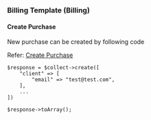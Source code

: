 ### Billing Template (Billing)

#### Create Purchase

New purchase can be created by following code

Refer: [Create Purchase](https://docs.chip-in.asia/chip-collect/api-reference/purchases/create)

```
$response = $collect->create([
    "client" => [
        "email" => "test@test.com",
    ],
    ...
])

$response->toArray();
```